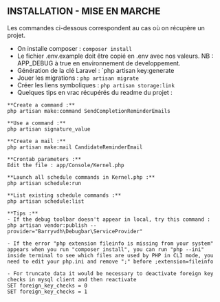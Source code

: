 ## INSTALLATION - MISE EN MARCHE

Les commandes ci-dessous correspondent au cas où on récupère un projet.
- On installe composer : `composer install`
- Le fichier .env.example doit être copié en .env avec nos valeurs. NB : APP_DEBUG à true en environnement de developpement.
- Génération de la clé Laravel : `php artisan key:generate
- Jouer les migrations : `php artisan migrate`
- Créer les liens symboliques : `php artisan storage:link`
- Quelques tips en vrac récupérés du readme du projet :

```
**Create a command :**
php artisan make:command SendCompletionReminderEmails

**Use a command :**
php artisan signature_value

**Create a mail :**
php artisan make:mail CandidateReminderEmail

**Crontab parameters :**
Edit the file : app/Console/Kernel.php

**Launch all schedule commands in Kernel.php :**
php artisan schedule:run

**List existing schedule commands :**
php artisan schedule:list

**Tips :**
- If the debug toolbar doesn't appear in local, try this command : 
php artisan vendor:publish --provider="Barryvdh\Debugbar\ServiceProvider"

- If the error "php extension fileinfo is missing from your system" appears when you run "composer install", you can run "php --ini" inside terminal to see which files are used by PHP in CLI mode, you need to edit your php.ini and remove ";" before ;extension=fileinfo

- For truncate data it would be necessary to deactivate foreign key checks in mysql client and then reactivate 
SET foreign_key_checks = 0
SET foreign_key_checks = 1

```
